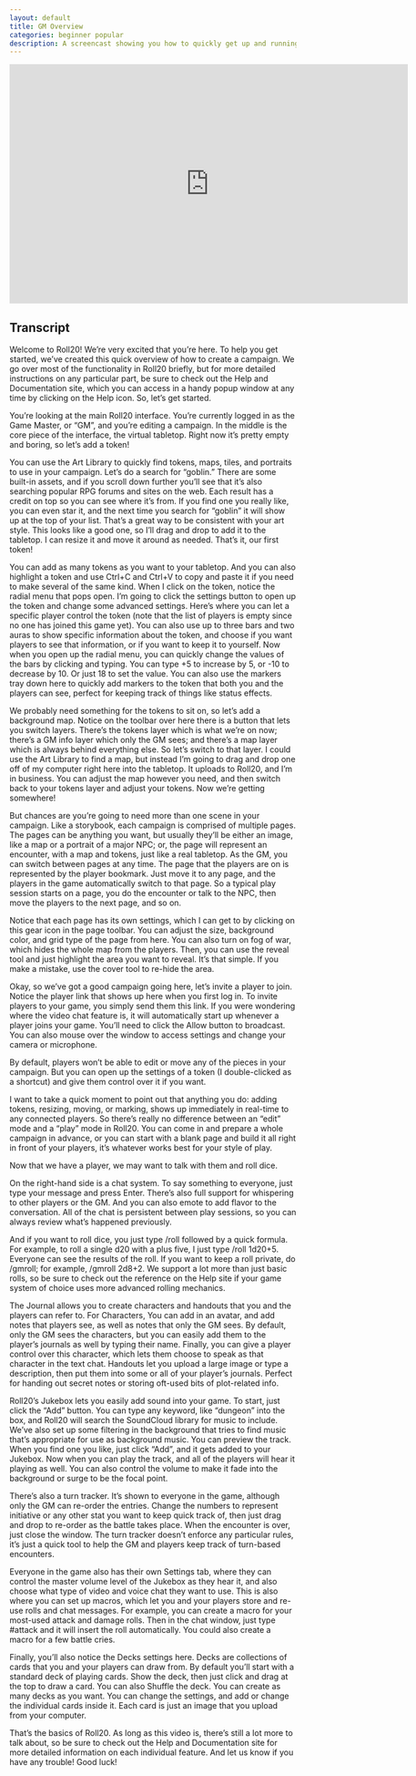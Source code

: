 ```yaml
---
layout: default
title: GM Overview
categories: beginner popular
description: A screencast showing you how to quickly get up and running as a GM in Roll20.
---
```


<iframe width="700" height="420" src="http://www.youtube.com/embed/DXXXFsjUDVI?rel=0&modestbrading=1&hd=1&showsearch=0" frameborder="0" allowfullscreen></iframe>

Transcript
----------

Welcome to Roll20! We’re very excited that you’re here. To help you get started, we’ve created this quick overview of how to create a campaign. We go over most of the functionality in Roll20 briefly, but for more detailed instructions on any particular part, be sure to check out the Help and Documentation site, which you can access in a handy popup window at any time by clicking on the Help icon. So, let’s get started.

You’re looking at the main Roll20 interface. You’re currently logged in as the Game Master, or “GM”, and you’re editing a campaign. In the middle is the core piece of the interface, the virtual tabletop. Right now it’s pretty empty and boring, so let’s add a token!

You can use the Art Library to quickly find tokens, maps, tiles, and portraits to use in your campaign. Let’s do a search for “goblin.” There are some built-in assets, and if you scroll down further you’ll see that it’s also searching popular RPG forums and sites on the web. Each result has a credit on top so you can see where it’s from. If you find one you really like, you can even star it, and the next time you search for “goblin” it will show up at the top of your list. That’s a great way to be consistent with your art style. This looks like a good one, so I’ll drag and drop to add it to the tabletop. I can resize it and move it around as needed. That’s it, our first token! 

You can add as many tokens as you want to your tabletop. And you can also highlight a token and use Ctrl+C and Ctrl+V to copy and paste it if you need to make several of the same kind. When I click on the token, notice the radial menu that pops open. I’m going to click the settings button to open up the token and change some advanced settings. Here’s where you can let a specific player control the token (note that the list of players is empty since no one has joined this game yet). You can also use up to three bars and two auras to show specific information about the token, and choose if you want players to see that information, or if you want to keep it to yourself. Now when you open up the radial menu, you can quickly change the values of the bars by clicking and typing. You can type +5 to increase by 5, or -10 to decrease by 10. Or just 18 to set the value. You can also use the markers tray down here to quickly add markers to the token that both you and the players can see, perfect for keeping track of things like status effects.

We probably need something for the tokens to sit on, so let’s add a background map. Notice on the toolbar over here there is a button that lets you switch layers. There’s the tokens layer which is what we’re on now; there’s a GM info layer which only the GM sees; and there’s a map layer which is always behind everything else. So let’s switch to that layer. I could use the Art Library to find a map, but instead I’m going to drag and drop one off of my computer right here into the tabletop. It uploads to Roll20, and I’m in business. You can adjust the map however you need, and then switch back to your tokens layer and adjust your tokens. Now we’re getting somewhere!

But chances are you’re going to need more than one scene in your campaign. Like a storybook, each campaign is comprised of multiple pages. The pages can be anything you want, but usually they’ll be either an image, like a map or a portrait of a major NPC; or, the page will represent an encounter, with a map and tokens, just like a real tabletop. As the GM, you can switch between pages at any time. The page that the players are on is represented by the player bookmark. Just move it to any page, and the players in the game automatically switch to that page. So a typical play session starts on a page, you do the encounter or talk to the NPC, then move the players to the next page, and so on.

Notice that each page has its own settings, which I can get to by clicking on this gear icon in the page toolbar. You can adjust the size, background color, and grid type of the page from here. You can also turn on fog of war, which hides the whole map from the players. Then, you can use the reveal tool and just highlight the area you want to reveal. It’s that simple. If you make a mistake, use the cover tool to re-hide the area.

Okay, so we’ve got a good campaign going here, let’s invite a player to join. Notice the player link that shows up here when you first log in. To invite players to your game, you simply send them this link. If you were wondering where the video chat feature is, it will automatically start up whenever a player joins your game. You’ll need to click the Allow button to broadcast. You can also mouse over the window to access settings and change your camera or microphone.

By default, players won’t be able to edit or move any of the pieces in your campaign. But you can open up the settings of a token (I double-clicked as a shortcut) and give them control over it if you want.

I want to take a quick moment to point out that anything you do: adding tokens, resizing, moving, or marking, shows up immediately in real-time to any connected players. So there’s really no difference between an “edit” mode and a “play” mode in Roll20. You can come in and prepare a whole campaign in advance, or you can start with a blank page and build it all right in front of your players, it’s whatever works best for your style of play.

Now that we have a player, we may want to talk with them and roll dice. 

On the right-hand side is a chat system. To say something to everyone, just type your message and press Enter. There’s also full support for whispering to other players or the GM. And you can also emote to add flavor to the conversation. All of the chat is persistent between play sessions, so you can always review what’s happened previously.

And if you want to roll dice, you just type /roll followed by a quick formula. For example, to roll a single d20 with a plus five, I just type /roll 1d20+5. Everyone can see the results of the roll. If you want to keep a roll private, do /gmroll; for example, /gmroll 2d8+2. We support a lot more than just basic rolls, so be sure to check out the reference on the Help site if your game system of choice uses more advanced rolling mechanics.

The Journal allows you to create characters and handouts that you and the players can refer to. For Characters, You can add in an avatar, and add notes that players see, as well as notes that only the GM sees. By default, only the GM sees the characters, but you can easily add them to the player’s journals as well by typing their name. Finally, you can give a player control over this character, which lets them choose to speak as that character in the text chat. Handouts let you upload a large image or type a description, then put them into some or all of your player’s journals. Perfect for handing out secret notes or storing oft-used bits of plot-related info.

Roll20’s Jukebox lets you easily add sound into your game. To start, just click the “Add” button. You can type any keyword, like “dungeon” into the box, and Roll20 will search the SoundCloud library for music to include. We’ve also set up some filtering in the background that tries to find music that’s appropriate for use as background music. You can preview the track. When you find one you like, just click “Add”, and it gets added to your Jukebox. Now when you can play the track, and all of the players will hear it playing as well. You can also control the volume to make it fade into the background or surge to be the focal point. 

There’s also a turn tracker. It’s shown to everyone in the game, although only the GM can re-order the entries. Change the numbers to represent initiative or any other stat you want to keep quick track of, then just drag and drop to re-order as the battle takes place. When the encounter is over, just close the window. The turn tracker doesn’t enforce any particular rules, it’s just a quick tool to help the GM and players keep track of turn-based encounters.

Everyone in the game also has their own Settings tab, where they can control the master volume level of the Jukebox as they hear it, and also choose what type of video and voice chat they want to use. This is also where you can set up macros, which let you and your players store and re-use rolls and chat messages. For example, you can create a macro for your most-used attack and damage rolls. Then in the chat window, just type #attack and it will insert the roll automatically. You could also create a macro for a few battle cries.

Finally, you’ll also notice the Decks settings here. Decks are collections of cards that you and your players can draw from. By default you’ll start with a standard deck of playing cards. Show the deck, then just click and drag at the top to draw a card. You can also Shuffle the deck. You can create as many decks as you want. You can change the settings, and add or change the individual cards inside it. Each card is just an image that you upload from your computer. 

That’s the basics of Roll20. As long as this video is, there’s still a lot more to talk about, so be sure to check out the Help and Documentation site for more detailed information on each individual feature. And let us know if you have any trouble! Good luck!